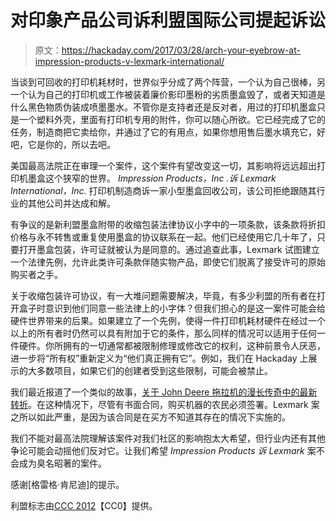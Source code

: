 # 对印象产品公司诉利盟国际公司提起诉讼

> 原文：<https://hackaday.com/2017/03/28/arch-your-eyebrow-at-impression-products-v-lexmark-international/>

当谈到可回收的打印机耗材时，世界似乎分成了两个阵营，一个认为自己很棒，另一个认为自己的打印机或工作被装着廉价影印墨粉的劣质墨盒毁了，或者天知道是什么黑色物质伪装成喷墨墨水。不管你是支持者还是反对者，用过的打印机墨盒只是一个塑料外壳，里面有打印机专用的附件，你可以随心所欲。它已经完成了它的任务，制造商把它卖给你，并通过了它的有用点，如果你想用售后墨水填充它，好吧，它是你的，所以去吧。

美国最高法院正在审理一个案件，这个案件有望改变这一切，其影响将远远超出打印机墨盒这个狭窄的世界。 *Impression Products，Inc .诉 Lexmark International，Inc.* 打印机制造商诉一家小型墨盒回收公司，该公司拒绝跟随其行业的其他公司并达成和解。

有争议的是新利盟墨盒附带的收缩包装法律协议小字中的一项条款，该条款将折扣价格与永不转售或重复使用墨盒的协议联系在一起。他们已经使用它几十年了，只要打开墨盒包装，许可证就被认为是同意的。通过追查此事，Lexmark 试图建立一个法律先例，允许此类许可条款伴随实物产品，即使它们脱离了接受许可的原始购买者之手。

关于收缩包装许可协议，有一大堆问题需要解决，毕竟，有多少利盟的所有者在打开盒子时意识到他们同意一些法律上的小字体？但我们担心的是这一案件可能会给硬件世界带来的后果。如果建立了一个先例，使得一件打印机耗材硬件在经过一个以上的所有者时仍然可以具有附加于它的条件，那么同样的情况可以适用于任何一件硬件。你所拥有的一切通常都被限制修理或修改它的权利，这种前景令人厌恶，进一步将“所有权”重新定义为“他们真正拥有它”。例如，我们在 Hackaday 上展示的大多数项目，如果它们的创建者受到这些限制，可能会被禁止。

我们最近报道了一个类似的故事，[关于 John Deere 拖拉机的漫长传奇中的最新转折](http://hackaday.com/2017/03/24/the-icon-of-american-farming-that-you-now-have-to-hack-to-own/)。在这种情况下，尽管有书面合同，购买机器的农民必须签署。Lexmark 案之所以如此严重，是因为该合同是在买方不知道其存在的情况下实施的。

我们不能对最高法院理解该案件对我们社区的影响抱太大希望，但行业内还有其他争论可能会动摇他们反对它。让我们希望 *Impression Products 诉 Lexmark* 案不会成为臭名昭著的案件。

感谢[格雷格·肯尼迪]的提示。

利盟标志由[CCC 2012](https://commons.wikimedia.org/wiki/File:LexmarkOffice.jpg?uselang=en-gb)【CC0】提供。